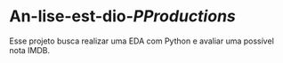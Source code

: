 # An-lise-est-dio-_PProductions_
Esse projeto busca realizar uma EDA com Python e avaliar uma possível nota IMDB.
